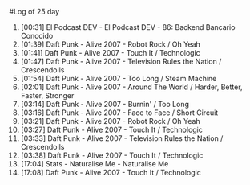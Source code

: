 #Log of 25 day

1. [00:31] El Podcast DEV - El Podcast DEV - 86: Backend Bancario Conocido
1. [01:39] Daft Punk - Alive 2007 - Robot Rock / Oh Yeah
1. [01:41] Daft Punk - Alive 2007 - Touch It / Technologic
1. [01:47] Daft Punk - Alive 2007 - Television Rules the Nation / Crescendolls
1. [01:54] Daft Punk - Alive 2007 - Too Long / Steam Machine
1. [02:01] Daft Punk - Alive 2007 - Around The World / Harder, Better, Faster, Stronger
1. [03:14] Daft Punk - Alive 2007 - Burnin' / Too Long
1. [03:16] Daft Punk - Alive 2007 - Face to Face / Short Circuit
1. [03:21] Daft Punk - Alive 2007 - Robot Rock / Oh Yeah
1. [03:27] Daft Punk - Alive 2007 - Touch It / Technologic
1. [03:33] Daft Punk - Alive 2007 - Television Rules the Nation / Crescendolls
1. [03:38] Daft Punk - Alive 2007 - Touch It / Technologic
1. [17:04] Stats - Naturalise Me - Naturalise Me
1. [17:08] Daft Punk - Alive 2007 - Touch It / Technologic
